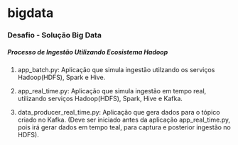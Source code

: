 # bigdata
### Desafio - Solução Big Data

##### Processo de Ingestão Utilizando Ecosistema Hadoop

1) app_batch.py: Aplicação que simula ingestão utilzando os serviços Hadoop(HDFS), Spark e Hive.


2) app_real_time.py: Aplicação que simula ingestão em tempo real, utilizando serviços Hadoop(HDFS), Spark, Hive e Kafka. 


3) data_producer_real_time.py: Aplicação que gera dados para o tópico criado no Kafka. (Deve ser iniciado antes da aplicação app_real_time.py, pois irá gerar dados em tempo teal, para captura e posterior ingestão no HDFS).